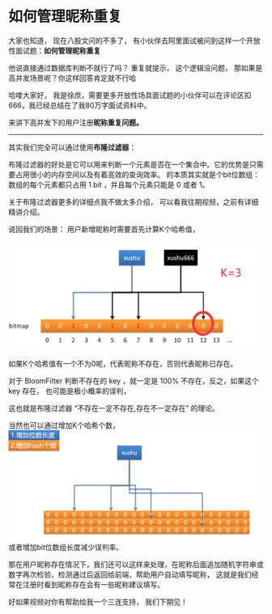 # 如何管理昵称重复

大家也知道， 现在八股文问的不多了， 有小伙伴去阿里面试被问到这样一个开放性面试题：**如何管理昵称重复**

他说直接通过数据库判断不就行了吗？ 重复就提示，  这个逻辑没问题， 那如果是高并发场景呢？你这样回答肯定就不行哈

哈喽大家好， 我是徐庶，需要更多开放性场具面试题的小伙伴可以在评论区扣666，我已经总结在了我80万字面试资料中。

来讲下高并发下的用户注册**昵称重复问题。**

****

其实我们完全可以通过使用**布隆过滤器**：

布隆过滤器的好处是它可以用来判断一个元素是否在一个集合中。它的优势是只需要占用很小的内存空间以及有着高效的查询效率。 的本质其实就是个bit位数组： 数组的每个元素都只占用 1 bit ，并且每个元素只能是 0 或者 1。

关于布隆过滤器更多的详细点我不做太多介绍，  可以看我往期视频，之前有详细精讲介绍。

说回我们的场景：  用户新增昵称时需要首先计算K个哈希值，

![1718332704322-328c77e9-be1d-4983-9ca5-035c69cebef7.png](./img/vG-BwHBkYMZhiNRZ/1718332704322-328c77e9-be1d-4983-9ca5-035c69cebef7-020691.png)

如果K个哈希值有一个不为0呢，代表昵称不存在，否则代表昵称已存在。

对于 BloomFilter 判断不存在的 key ，就一定是 100% 不存在，反之，如果这个 key 存在， 也可能是极小概率的误判，

这也就是布隆过滤器 “不存在一定不存在,存在不一定存在”  的理论。  

当然也可以通过增加K个哈希个数，![1718333229713-ef7a9811-5c2d-4f2c-8009-2558e32954c8.png](./img/vG-BwHBkYMZhiNRZ/1718333229713-ef7a9811-5c2d-4f2c-8009-2558e32954c8-691287.png) 或者增加bit位数组长度减少误判率。

那在用户昵称存在情况下，我们还可以这样来处理，在昵称后面追加随机字符串或数字再次检验，检测通过后返回给前端，帮助用户自动填写昵称， 这就是我们经常在注册时看到昵称存在会有一些昵称建议填写。

好如果视频对你有帮助给我一个三连支持， 我们下期见！
